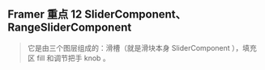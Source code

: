 ## Framer 重点 12 SliderComponent、RangeSliderComponent
>它是由三个图层组成的：滑槽（就是滑块本身 SliderComponent ），填充区 fill 和调节把手 knob 。
